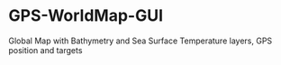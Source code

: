 # GPS-WorldMap-GUI
Global Map with Bathymetry and Sea Surface Temperature layers, GPS position and targets
